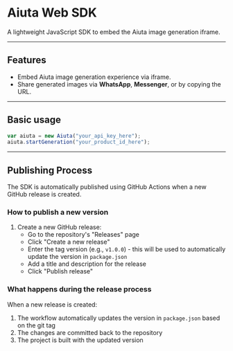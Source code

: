 # Aiuta Web SDK

A lightweight JavaScript SDK to embed the Aiuta image generation iframe.

---

## Features

- Embed Aiuta image generation experience via iframe.
- Share generated images via **WhatsApp**, **Messenger**, or by copying the URL.

---

## Basic usage

```ts
var aiuta = new Aiuta("your_api_key_here");
aiuta.startGeneration("your_product_id_here");
```

---

## Publishing Process

The SDK is automatically published using GitHub Actions when a new GitHub release is created.

### How to publish a new version

1. Create a new GitHub release:
   - Go to the repository's "Releases" page
   - Click "Create a new release"
   - Enter the tag version (e.g., `v1.0.0`) - this will be used to automatically update the version in `package.json`
   - Add a title and description for the release
   - Click "Publish release"

### What happens during the release process

When a new release is created:

1. The workflow automatically updates the version in `package.json` based on the git tag
2. The changes are committed back to the repository
3. The project is built with the updated version
